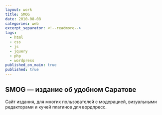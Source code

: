```yaml
---
layout: work
title: SMOG
date: 2010-08-08
categories: web
excerpt_separator: <!--readmore-->
tags:
  - html
  - css
  - js
  - jquery
  - php
  - wordpress
published_on_main: true
published: true
---
```

## SMOG  — издание об удобном Саратове
Сайт издания, для многих пользователей с модерацией, визуальными редакторами и кучей плагинов для вордпресс.
